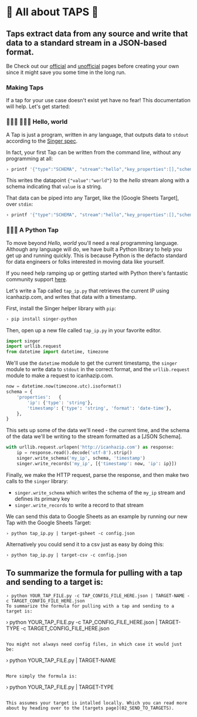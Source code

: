 # 🍺 All about TAPS 🍺

## Taps extract data from any source and write that data to a standard stream in a JSON-based format.

Be Check out our [official](04_MAKE_IT_OFFICIAL.md) and [unofficial](03_COOL_TAPS_CLUB.md) pages before creating your own since it might save you some time in the long run.

### Making Taps

If a tap for your use case doesn't exist yet have no fear! This documentation will help. Let's get started:
 
### 👩🏽‍💻 👨🏻‍💻 Hello, world

A Tap is just a program, written in any language, that outputs data to `stdout` according to the [Singer spec](06_SPEC.md). 

In fact, your first Tap can be written from the command line, without any programming at all:

```bash
› printf '{"type":"SCHEMA", "stream":"hello","key_properties":[],"schema":{"type":"object", "properties":{"value":{"type":"string"}}}}\n{"type":"RECORD","stream":"hello","schema":"hello","record":{"value":"world"}}\n'
```

This writes the datapoint `{"value":"world"}` to the *hello* stream along with a schema indicating that `value` is a string. 

That data can be piped into any Target, like the [Google Sheets Target], over `stdin`:

```bash
› printf '{"type":"SCHEMA", "stream":"hello","key_properties":[],"schema":{"type":"object", "properties":{"value":{"type":"string"}}}}\n{"type":"RECORD","stream":"hello","schema":"hello","record":{"value":"world"}}\n' | target-gsheet -c config.json
```

### 🐍🐍🐍 A Python Tap

To move beyond *Hello, world* you'll need a real programming language. Although any language will do, we have built a Python library to help you get up and running quickly. This is because Python is the defacto standard for data engineers or folks interested in moving data like yourself.

If you need help ramping up or getting started with Python there's fantastic community support [here](https://www.python.org/about/gettingstarted/).

Let's write a Tap called `tap_ip.py` that retrieves the current IP using icanhazip.com, and writes that data with a timestamp.

First, install the Singer helper library with `pip`:

```bash
› pip install singer-python
```

Then, open up a new file called `tap_ip.py` in your favorite editor.

```python
import singer
import urllib.request
from datetime import datetime, timezone
```

We'll use the `datetime` module to get the current timestamp, the
`singer` module to write data to `stdout` in the correct format, and
the `urllib.request` module to make a request to icanhazip.com.

```python
now = datetime.now(timezone.utc).isoformat()
schema = {
    'properties':   {
        'ip': {'type': 'string'},
        'timestamp': {'type': 'string', 'format': 'date-time'},
    },
}

```

This sets up some of the data we'll need - the current time, and the
schema of the data we'll be writing to the stream formatted as a [JSON
Schema].

```python
with urllib.request.urlopen('http://icanhazip.com') as response:
    ip = response.read().decode('utf-8').strip()
    singer.write_schema('my_ip', schema, 'timestamp')
    singer.write_records('my_ip', [{'timestamp': now, 'ip': ip}])
```

Finally, we make the HTTP request, parse the response, and then make
two calls to the `singer` library:

 - `singer.write_schema` which writes the schema of the `my_ip` stream and defines its primary key
 - `singer.write_records` to write a record to that stream

We can send this data to Google Sheets as an example by running our new Tap
with the Google Sheets Target:

```
› python tap_ip.py | target-gsheet -c config.json
```

Alternatively you could send it to a csv just as easy by doing this:

```
› python tap_ip.py | target-csv -c config.json
```

## To summarize the formula for pulling with a tap and sending to a target is:

```
› python YOUR_TAP_FILE.py -c TAP_CONFIG_FILE_HERE.json | TARGET-NAME -c TARGET_CONFIG_FILE_HERE.json
To summarize the formula for pulling with a tap and sending to a target is:

```
› python YOUR_TAP_FILE.py -c TAP_CONFIG_FILE_HERE.json | TARGET-TYPE -c TARGET_CONFIG_FILE_HERE.json
```

You might not always need config files, in which case it would just be:

```
› python YOUR_TAP_FILE.py | TARGET-NAME 
```

More simply the formula is:
```
› python YOUR_TAP_FILE.py | TARGET-TYPE 
```

This assumes your target is intalled locally. Which you can read more about by heading over to the [targets page](02_SEND_TO_TARGETS). 
